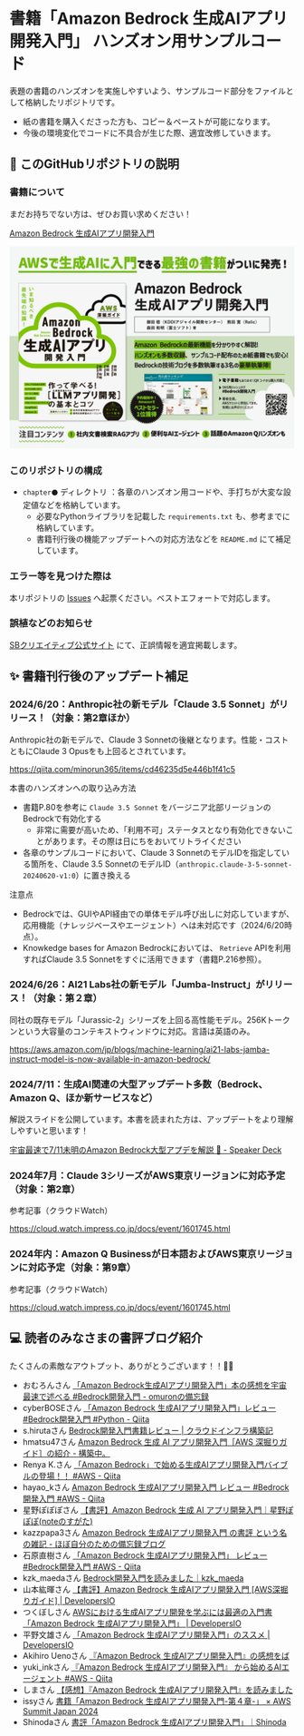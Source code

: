 # 書籍「Amazon Bedrock 生成AIアプリ開発入門」 ハンズオン用サンプルコード

表題の書籍のハンズオンを実施しやすいよう、サンプルコード部分をファイルとして格納したリポジトリです。

- 紙の書籍を購入くださった方も、コピー＆ペーストが可能になります。
- 今後の環境変化でコードに不具合が生じた際、適宜改修していきます。

## 📗 このGitHubリポジトリの説明

### 書籍について

まだお持ちでない方は、ぜひお買い求めください！

[Amazon Bedrock 生成AIアプリ開発入門](https://www.sbcr.jp/product/4815626440/)

![](images/flyer.png)

### このリポジトリの構成

- `chapter⚫️` ディレクトリ ：各章のハンズオン用コードや、手打ちが大変な設定値などを格納しています。
  - 必要なPythonライブラリを記載した `requirements.txt` も、参考までに格納しています。
  - 書籍刊行後の機能アップデートへの対応方法などを `README.md` にて補足しています。

### エラー等を見つけた際は

本リポジトリの [Issues](https://github.com/minorun365/bedrock-book/issues) へ起票ください。ベストエフォートで対応します。

### 誤植などのお知らせ

[SBクリエイティブ公式サイト](https://www.sbcr.jp/product/4815626440/) にて、正誤情報を適宜掲載します。


## ✨ 書籍刊行後のアップデート補足

### 2024/6/20：Anthropic社の新モデル「Claude 3.5 Sonnet」がリリース！（対象：第2章ほか）

Anthropic社の新モデルで、Claude 3 Sonnetの後継となります。性能・コストともにClaude 3 Opusをも上回るとされています。

https://qiita.com/minorun365/items/cd46235d5e446b1f41c5

本書のハンズオンへの取り込み方法

- 書籍P.80を参考に `Claude 3.5 Sonnet` をバージニア北部リージョンのBedrockで有効化する
  - 非常に需要が高いため、「利用不可」ステータスとなり有効化できないことがあります。その際は日にちをおいてリトライください
- 各章のサンプルコードにおいて、Claude 3 SonnetのモデルIDを指定している箇所を、Claude 3.5 SonnetのモデルID（`anthropic.claude-3-5-sonnet-20240620-v1:0`）に置き換える

注意点

- Bedrockでは、GUIやAPI経由での単体モデル呼び出しに対応していますが、応用機能（ナレッジベースやエージェント）へは未対応です（2024/6/20時点）。
- Knowkedge bases for Amazon Bedrockにおいては、 `Retrieve` APIを利用すればClaude 3.5 Sonnetをすぐに活用できます（書籍P.216参照）。

### 2024/6/26：AI21 Labs社の新モデル「Jumba-Instruct」がリリース！（対象：第２章）

同社の既存モデル「Jurassic-2」シリーズを上回る高性能モデル。256Kトークンという大容量のコンテキストウィンドウに対応。言語は英語のみ。

https://aws.amazon.com/jp/blogs/machine-learning/ai21-labs-jamba-instruct-model-is-now-available-in-amazon-bedrock/

### 2024/7/11：生成AI関連の大型アップデート多数（Bedrock、Amazon Q、ほか新サービスなど）

解説スライドを公開しています。本書を読まれた方は、アップデートをより理解しやすいと思います！

[宇宙最速で7/11未明のAmazon Bedrock大型アプデを解説 🚀 - Speaker Deck](https://speakerdeck.com/minorun365/11wei-ming-noamazon-bedrockda-xing-apudewojie-shuo)

### 2024年7月：Claude 3シリーズがAWS東京リージョンに対応予定（対象：第2章）

参考記事（クラウドWatch）

https://cloud.watch.impress.co.jp/docs/event/1601745.html

### 2024年内：Amazon Q Businessが日本語およびAWS東京リージョンに対応予定（対象：第9章）

参考記事（クラウドWatch）

https://cloud.watch.impress.co.jp/docs/event/1601745.html


## 💻 読者のみなさまの書評ブログ紹介

たくさんの素敵なアウトプット、ありがとうございます！！🙇‍♂️

- おむろんさん [「Amazon Bedrock生成AIアプリ開発入門」本の感想を宇宙最速で述べる #Bedrock開発入門 - omuronの備忘録](https://omuron.hateblo.jp/entry/2024/06/18/151000)
- cyberBOSEさん [「Amazon Bedrock 生成AIアプリ開発入門」レビュー #Bedrock開発入門 #Python - Qiita](https://qiita.com/cyberBOSE/items/c2b0a2885b79f4d10f5d)
- s.hirutaさん [Bedrock開発入門書籍レビュー | クラウドインフラ構築記](https://www.totalsolution.biz/bedrock%e9%96%8b%e7%99%ba%e5%85%a5%e9%96%80%e6%9b%b8%e7%b1%8d%e3%83%ac%e3%83%93%e3%83%a5%e3%83%bc/)
- hmatsu47さん [Amazon Bedrock 生成 AI アプリ開発入門［AWS 深掘りガイド］の紹介 - 構築中。](https://hmatsu47.hatenablog.com/entry/2024/06/19/210808)
- Renya K.さん [「Amazon Bedrock」で始める生成AIアプリ開発入門バイブルの登場！！ #AWS - Qiita](https://qiita.com/ren8k/items/6134d2457211e5a285c4)
- hayao_kさん [Amazon Bedrock 生成AIアプリ開発入門 レビュー #Bedrock開発入門 #AWS - Qiita](https://qiita.com/hayao_k/items/fcd4d9921510ead0fee3)
- 星野ぽぽぽさん [【書評】Amazon Bedrock 生成 AI アプリ開発入門｜星野ぽぽぽ(noteのすがた)](https://note.com/hoshino_popopo_/n/nbef8bb5cc07f)
- kazzpapa3さん [Amazon Bedrock 生成AIアプリ開発入門 の書評 という名の雑記 - ほぼ自分のための備忘録ブログ](https://blog.kazzpapa3.com/blog/2024/06/26/amazon-bedrock-ai/)
- 石原直樹さん [「Amazon Bedrock 生成AIアプリ開発入門」 レビュー #Bedrock開発入門 #AWS - Qiita](https://qiita.com/Naoki_Ishihara/items/589e8ac423ed2a5ffcee)
- kzk_maedaさん [Bedrock開発入門を読みました｜kzk_maeda](https://note.com/kzk_maeda/n/nffa11ccb9389?sub_rt=share_pb)
- 山本紘暉さん [【書評】Amazon Bedrock 生成AIアプリ開発入門 [AWS深掘りガイド] | DevelopersIO](https://dev.classmethod.jp/articles/book-review-amazon-bedrock-genai-app-dev-intro/)
- つくぼしさん [AWSにおける生成AIアプリ開発を学ぶには最適の入門書「Amazon Bedrock 生成AIアプリ開発入門」 | DevelopersIO](https://dev.classmethod.jp/articles/review-bedrock-genai-app-dev-intro/)
- 平野文雄さん [「Amazon Bedrock 生成AIアプリ開発入門」のススメ | DevelopersIO](https://dev.classmethod.jp/articles/recommend-bedrock-genai-app-dev-intro/)
- Akihiro Uenoさん [『Amazon Bedrock 生成AIアプリ開発入門』の感想をば](https://zenn.dev/ueniki/articles/50c73a94b186ce)
- yuki_inkさん [『Amazon Bedrock 生成AIアプリ開発入門』 から始めるAIエージェント #AWS - Qiita](https://qiita.com/yuki_ink/items/097bbe9893359e12996f?utm_campaign=post_article&utm_medium=twitter&utm_source=twitter_share)
- しまさん [【感想】『Amazon Bedrock 生成AIアプリ開発入門』を読みました](https://zenn.dev/os1ma/articles/27bf3bd821065d)
- issyさん [書籍「Amazon Bedrock 生成AIアプリ開発入門-第４章-」 × AWS Summit Japan 2024](https://zenn.dev/issy/articles/bedrock-book-aws-summit-2024)
- Shinodaさん [書評「Amazon Bedrock 生成AIアプリ開発入門」｜Shinoda](https://note.com/yukkie1114/n/nb97f45b13a2f)
